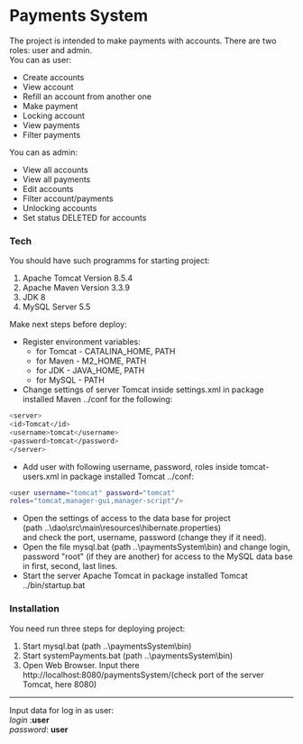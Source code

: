 # Payments System


The project is intended to make payments with accounts. There are two roles: user and admin.  
You can as user:
- Create accounts
- View account
- Refill an account from another one
- Make payment
- Locking account
- View payments
- Filter payments  

You can as admin:
- View all accounts
- View all payments
- Edit accounts
- Filter account/payments
- Unlocking accounts
- Set status DELETED for accounts

### Tech

You should have such programms for starting project:

1. Apache Tomcat Version 8.5.4
2. Apache Maven Version 3.3.9
3. JDK 8
4. MySQL Server 5.5

Make next steps before deploy:
- Register environment variables:
    - for Tomcat - CATALINA_HOME, PATH
    - for Maven - M2_HOME, PATH
    - for JDK - JAVA_HOME, PATH
    - for MySQL - PATH
- Change settings of server Tomcat inside settings.xml in package installed Maven ../conf for the following:
```sh
<server>
<id>Tomcat</id>
<username>tomcat</username>
<password>tomcat</password>
</server>
```
- Add user with following username, password, roles inside tomcat-users.xml in package installed Tomcat ../conf:
```sh
<user username="tomcat" password="tomcat"
roles="tomcat,manager-gui,manager-script"/>
```
- Open the settings of access to the data base for project   
(path ..\dao\src\main\resources\hibernate.properties)  
and check the port, username, password (change they if it need).
- Open the file mysql.bat (path ..\paymentsSystem\bin) and change login, password "root" (if they are another) for access to the MySQL data base in first, second, last lines.
- Start the server Apache Tomcat in package installed Tomcat ../bin/startup.bat

### Installation
You need run three steps for deploying project:  
1. Start mysql.bat (path ..\paymentsSystem\bin)  
2. Start systemPayments.bat (path ..\paymentsSystem\bin)  
3. Open Web Browser. Input there http://localhost:8080/paymentsSystem/(check port of the server Tomcat, here 8080)

*************************************************************************
Input data for log in as user:  
*login* :**user**  
*password*: **user**
